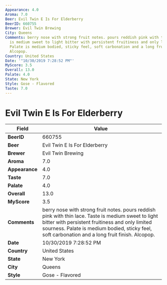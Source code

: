 ```yaml
---
Appearance: 4.0
Aroma: 7.0
Beer: Evil Twin E Is For Elderberry
BeerID: 660755
Brewer: Evil Twin Brewing
City: Queens
Comments: berry nose with strong fruit notes. pours reddish pink with thin lace. Taste
  is medium sweet to light bitter with persistent fruitiness and only limited sourness.
  Palate is medium bodied, sticky feel, soft carbonation and a long fruit finish.
  Alcopop.
Country: United States
Date: '"10/30/2019 7:28:52 PM"'
MyScore: 3.5
Overall: 13.0
Palate: 4.0
State: New York
Style: Gose - Flavored
Taste: 7.0
---
```


# Evil Twin E Is For Elderberry

| Field         | Value |
|---------------|-------|
| **BeerID** | 660755 |
| **Beer** | Evil Twin E Is For Elderberry |
| **Brewer** | Evil Twin Brewing |
| **Aroma** | 7.0 |
| **Appearance** | 4.0 |
| **Taste** | 7.0 |
| **Palate** | 4.0 |
| **Overall** | 13.0 |
| **MyScore** | 3.5 |
| **Comments** | berry nose with strong fruit notes. pours reddish pink with thin lace. Taste is medium sweet to light bitter with persistent fruitiness and only limited sourness. Palate is medium bodied, sticky feel, soft carbonation and a long fruit finish. Alcopop. |
| **Date** | 10/30/2019 7:28:52 PM |
| **Country** | United States |
| **State** | New York |
| **City** | Queens |
| **Style** | Gose - Flavored |
